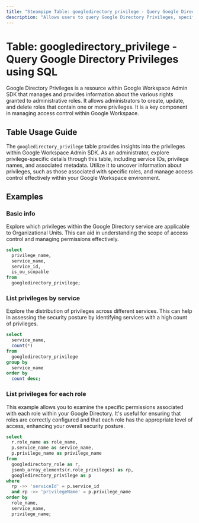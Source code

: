 ```yaml
---
title: "Steampipe Table: googledirectory_privilege - Query Google Directory Privileges using SQL"
description: "Allows users to query Google Directory Privileges, specifically providing insights into the various rights granted to administrative roles."
---
```


# Table: googledirectory_privilege - Query Google Directory Privileges using SQL

Google Directory Privileges is a resource within Google Workspace Admin SDK that manages and provides information about the various rights granted to administrative roles. It allows administrators to create, update, and delete roles that contain one or more privileges. It is a key component in managing access control within Google Workspace.

## Table Usage Guide

The `googledirectory_privilege` table provides insights into the privileges within Google Workspace Admin SDK. As an administrator, explore privilege-specific details through this table, including service IDs, privilege names, and associated metadata. Utilize it to uncover information about privileges, such as those associated with specific roles, and manage access control effectively within your Google Workspace environment.

## Examples

### Basic info
Explore which privileges within the Google Directory service are applicable to Organizational Units. This can aid in understanding the scope of access control and managing permissions effectively.

```sql
select
  privilege_name,
  service_name,
  service_id,
  is_ou_scopable
from
  googledirectory_privilege;
```

### List privileges by service
Explore the distribution of privileges across different services. This can help in assessing the security posture by identifying services with a high count of privileges.

```sql
select
  service_name,
  count(*)
from
  googledirectory_privilege
group by
  service_name
order by
  count desc;
```

### List privileges for each role
This example allows you to examine the specific permissions associated with each role within your Google Directory. It's useful for ensuring that roles are correctly configured and that each role has the appropriate level of access, enhancing your overall security posture.

```sql
select
  r.role_name as role_name,
  p.service_name as service_name,
  p.privilege_name as privilege_name
from
  googledirectory_role as r,
  jsonb_array_elements(r.role_privileges) as rp,
  googledirectory_privilege as p
where
  rp ->> 'serviceId' = p.service_id
  and rp ->> 'privilegeName' = p.privilege_name
order by
  role_name,
  service_name,
  privilege_name;
```